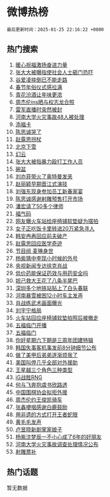 # 微博热榜

`最后更新时间：2025-01-25 22:16:22 +0800`

## 热门搜索

1. [暖心祝福激扬奋进力量](https://m.weibo.cn/search?containerid=100103type%3D1%26t%3D10%26q%3D%23%E6%9A%96%E5%BF%83%E7%A5%9D%E7%A6%8F%E6%BF%80%E6%89%AC%E5%A5%8B%E8%BF%9B%E5%8A%9B%E9%87%8F%23&stream_entry_id=51&isnewpage=1&extparam=seat%3D1%26pos%3D0%26q%3D%2523%25E6%259A%2596%25E5%25BF%2583%25E7%25A5%259D%25E7%25A6%258F%25E6%25BF%2580%25E6%2589%25AC%25E5%25A5%258B%25E8%25BF%259B%25E5%258A%259B%25E9%2587%258F%2523%26stream_entry_id%3D51%26c_type%3D51%26dgr%3D0%26filter_type%3Drealtimehot%26cate%3D10103%26display_time%3D1737814581%26pre_seqid%3D17378145817250114958835)
1. [张大大被曝指使社会人士砸门恐吓](https://m.weibo.cn/search?containerid=100103type%3D1%26t%3D10%26q%3D%23%E5%BC%A0%E5%A4%A7%E5%A4%A7%E8%A2%AB%E6%9B%9D%E6%8C%87%E4%BD%BF%E7%A4%BE%E4%BC%9A%E4%BA%BA%E5%A3%AB%E7%A0%B8%E9%97%A8%E6%81%90%E5%90%93%23&stream_entry_id=31&isnewpage=1&extparam=seat%3D1%26flag%3D4%26c_type%3D31%26realpos%3D1%26lcate%3D5001%26band_rank%3D1%26cate%3D5001%26stream_entry_id%3D31%26pos%3D0%26dgr%3D0%26q%3D%2523%25E5%25BC%25A0%25E5%25A4%25A7%25E5%25A4%25A7%25E8%25A2%25AB%25E6%259B%259D%25E6%258C%2587%25E4%25BD%25BF%25E7%25A4%25BE%25E4%25BC%259A%25E4%25BA%25BA%25E5%25A3%25AB%25E7%25A0%25B8%25E9%2597%25A8%25E6%2581%2590%25E5%2590%2593%2523%26filter_type%3Drealtimehot%26display_time%3D1737814581%26pre_seqid%3D17378145817250114958835)
1. [谷爱凌摔倒已不能走路](https://m.weibo.cn/search?containerid=100103type%3D1%26t%3D10%26q%3D%23%E8%B0%B7%E7%88%B1%E5%87%8C%E6%91%94%E5%80%92%E5%B7%B2%E4%B8%8D%E8%83%BD%E8%B5%B0%E8%B7%AF%23&stream_entry_id=31&isnewpage=1&extparam=seat%3D1%26flag%3D2%26c_type%3D31%26realpos%3D2%26lcate%3D5001%26band_rank%3D2%26cate%3D5001%26stream_entry_id%3D31%26pos%3D1%26dgr%3D0%26q%3D%2523%25E8%25B0%25B7%25E7%2588%25B1%25E5%2587%258C%25E6%2591%2594%25E5%2580%2592%25E5%25B7%25B2%25E4%25B8%258D%25E8%2583%25BD%25E8%25B5%25B0%25E8%25B7%25AF%2523%26filter_type%3Drealtimehot%26display_time%3D1737814581%26pre_seqid%3D17378145817250114958835)
1. [春节年俗仪式感拉满](https://m.weibo.cn/search?containerid=100103type%3D1%26t%3D10%26q%3D%23%E6%98%A5%E8%8A%82%E5%B9%B4%E4%BF%97%E4%BB%AA%E5%BC%8F%E6%84%9F%E6%8B%89%E6%BB%A1%23&stream_entry_id=31&isnewpage=1&extparam=seat%3D1%26flag%3D0%26c_type%3D31%26realpos%3D3%26lcate%3D5001%26band_rank%3D3%26cate%3D5001%26stream_entry_id%3D31%26pos%3D2%26dgr%3D0%26q%3D%2523%25E6%2598%25A5%25E8%258A%2582%25E5%25B9%25B4%25E4%25BF%2597%25E4%25BB%25AA%25E5%25BC%258F%25E6%2584%259F%25E6%258B%2589%25E6%25BB%25A1%2523%26filter_type%3Drealtimehot%26display_time%3D1737814581%26pre_seqid%3D17378145817250114958835)
1. [青花汾酒让年味更浓](https://m.weibo.cn/search?containerid=100103type%3D1%26t%3D10%26q%3D%23%E9%9D%92%E8%8A%B1%E6%B1%BE%E9%85%92%E8%AE%A9%E5%B9%B4%E5%91%B3%E6%9B%B4%E6%B5%93%23&stream_entry_id=31&isnewpage=1&extparam=seat%3D1%26c_type%3D31%26cate%3D5001%26filter_type%3Drealtimehot%26lcate%3D5001%26topic_ad%3D1%26band_rank%3D4%26is_ad_pos%3D1%26stream_entry_id%3D31%26pos%3D3%26dgr%3D0%26adid%3D274425%26q%3D%2523%25E9%259D%2592%25E8%258A%25B1%25E6%25B1%25BE%25E9%2585%2592%25E8%25AE%25A9%25E5%25B9%25B4%25E5%2591%25B3%25E6%259B%25B4%25E6%25B5%2593%2523%26display_time%3D1737814581%26pre_seqid%3D17378145817250114958835)
1. [周杰伦ins晒与权志龙合照](https://m.weibo.cn/search?containerid=100103type%3D1%26t%3D10%26q%3D%23%E5%91%A8%E6%9D%B0%E4%BC%A6ins%E6%99%92%E4%B8%8E%E6%9D%83%E5%BF%97%E9%BE%99%E5%90%88%E7%85%A7%23&stream_entry_id=31&isnewpage=1&extparam=seat%3D1%26flag%3D1%26c_type%3D31%26realpos%3D4%26lcate%3D5001%26band_rank%3D4%26cate%3D5001%26stream_entry_id%3D31%26pos%3D4%26dgr%3D0%26q%3D%2523%25E5%2591%25A8%25E6%259D%25B0%25E4%25BC%25A6ins%25E6%2599%2592%25E4%25B8%258E%25E6%259D%2583%25E5%25BF%2597%25E9%25BE%2599%25E5%2590%2588%25E7%2585%25A7%2523%26filter_type%3Drealtimehot%26display_time%3D1737814581%26pre_seqid%3D17378145817250114958835)
1. [雷军直播时突然被封](https://m.weibo.cn/search?containerid=100103type%3D1%26t%3D10%26q%3D%23%E9%9B%B7%E5%86%9B%E7%9B%B4%E6%92%AD%E6%97%B6%E7%AA%81%E7%84%B6%E8%A2%AB%E5%B0%81%23&stream_entry_id=31&isnewpage=1&extparam=seat%3D1%26flag%3D1%26c_type%3D31%26realpos%3D5%26lcate%3D5001%26band_rank%3D5%26cate%3D5001%26stream_entry_id%3D31%26pos%3D5%26dgr%3D0%26q%3D%2523%25E9%259B%25B7%25E5%2586%259B%25E7%259B%25B4%25E6%2592%25AD%25E6%2597%25B6%25E7%25AA%2581%25E7%2584%25B6%25E8%25A2%25AB%25E5%25B0%2581%2523%26filter_type%3Drealtimehot%26display_time%3D1737814581%26pre_seqid%3D17378145817250114958835)
1. [河南大学火灾事故48人被处理](https://m.weibo.cn/search?containerid=100103type%3D1%26t%3D10%26q%3D%23%E6%B2%B3%E5%8D%97%E5%A4%A7%E5%AD%A6%E7%81%AB%E7%81%BE%E4%BA%8B%E6%95%8548%E4%BA%BA%E8%A2%AB%E5%A4%84%E7%90%86%23&stream_entry_id=31&isnewpage=1&extparam=seat%3D1%26flag%3D0%26c_type%3D31%26realpos%3D6%26lcate%3D5001%26band_rank%3D6%26cate%3D5001%26stream_entry_id%3D31%26pos%3D6%26dgr%3D0%26q%3D%2523%25E6%25B2%25B3%25E5%258D%2597%25E5%25A4%25A7%25E5%25AD%25A6%25E7%2581%25AB%25E7%2581%25BE%25E4%25BA%258B%25E6%2595%258548%25E4%25BA%25BA%25E8%25A2%25AB%25E5%25A4%2584%25E7%2590%2586%2523%26filter_type%3Drealtimehot%26display_time%3D1737814581%26pre_seqid%3D17378145817250114958835)
1. [添福卡](https://m.weibo.cn/search?containerid=100103type%3D1%26t%3D10%26q%3D%23%E6%B7%BB%E7%A6%8F%E5%8D%A1%23&stream_entry_id=31&isnewpage=1&extparam=seat%3D1%26c_type%3D31%26filter_type%3Drealtimehot%26lcate%3D5001%26cate%3D5001%26band_rank%3D7%26is_ad_pos%3D1%26stream_entry_id%3D31%26pos%3D7%26dgr%3D0%26adid%3D274624%26q%3D%2523%25E6%25B7%25BB%25E7%25A6%258F%25E5%258D%25A1%2523%26display_time%3D1737814581%26pre_seqid%3D17378145817250114958835)
1. [陈思诚哭了](https://m.weibo.cn/search?containerid=100103type%3D1%26t%3D10%26q%3D%23%E9%99%88%E6%80%9D%E8%AF%9A%E5%93%AD%E4%BA%86%23&stream_entry_id=31&isnewpage=1&extparam=seat%3D1%26flag%3D1%26c_type%3D31%26realpos%3D7%26lcate%3D5001%26band_rank%3D7%26cate%3D5001%26stream_entry_id%3D31%26pos%3D8%26dgr%3D0%26q%3D%2523%25E9%2599%2588%25E6%2580%259D%25E8%25AF%259A%25E5%2593%25AD%25E4%25BA%2586%2523%26filter_type%3Drealtimehot%26display_time%3D1737814581%26pre_seqid%3D17378145817250114958835)
1. [赵露思拐杖](https://m.weibo.cn/search?containerid=100103type%3D1%26t%3D10%26q%3D%E8%B5%B5%E9%9C%B2%E6%80%9D%E6%8B%90%E6%9D%96&stream_entry_id=31&isnewpage=1&extparam=seat%3D1%26flag%3D0%26c_type%3D31%26realpos%3D8%26lcate%3D5001%26band_rank%3D8%26cate%3D5001%26stream_entry_id%3D31%26pos%3D9%26dgr%3D0%26q%3D%25E8%25B5%25B5%25E9%259C%25B2%25E6%2580%259D%25E6%258B%2590%25E6%259D%2596%26filter_type%3Drealtimehot%26display_time%3D1737814581%26pre_seqid%3D17378145817250114958835)
1. [北京下雪](https://m.weibo.cn/search?containerid=100103type%3D1%26t%3D10%26q%3D%E5%8C%97%E4%BA%AC%E4%B8%8B%E9%9B%AA&stream_entry_id=31&isnewpage=1&extparam=seat%3D1%26flag%3D1%26c_type%3D31%26realpos%3D9%26lcate%3D5001%26band_rank%3D9%26cate%3D5001%26stream_entry_id%3D31%26pos%3D10%26dgr%3D0%26q%3D%25E5%258C%2597%25E4%25BA%25AC%25E4%25B8%258B%25E9%259B%25AA%26filter_type%3Drealtimehot%26display_time%3D1737814581%26pre_seqid%3D17378145817250114958835)
1. [幻云](https://m.weibo.cn/search?containerid=100103type%3D1%26t%3D10%26q%3D%E5%B9%BB%E4%BA%91&stream_entry_id=31&isnewpage=1&extparam=seat%3D1%26flag%3D0%26c_type%3D31%26realpos%3D10%26lcate%3D5001%26band_rank%3D10%26cate%3D5001%26stream_entry_id%3D31%26pos%3D11%26dgr%3D0%26q%3D%25E5%25B9%25BB%25E4%25BA%2591%26filter_type%3Drealtimehot%26display_time%3D1737814581%26pre_seqid%3D17378145817250114958835)
1. [张大大被指暴力殴打工作人员](https://m.weibo.cn/search?containerid=100103type%3D1%26t%3D10%26q%3D%23%E5%BC%A0%E5%A4%A7%E5%A4%A7%E8%A2%AB%E6%8C%87%E6%9A%B4%E5%8A%9B%E6%AE%B4%E6%89%93%E5%B7%A5%E4%BD%9C%E4%BA%BA%E5%91%98%23&stream_entry_id=31&isnewpage=1&extparam=seat%3D1%26flag%3D2%26c_type%3D31%26realpos%3D11%26lcate%3D5001%26band_rank%3D11%26cate%3D5001%26stream_entry_id%3D31%26pos%3D12%26dgr%3D0%26q%3D%2523%25E5%25BC%25A0%25E5%25A4%25A7%25E5%25A4%25A7%25E8%25A2%25AB%25E6%258C%2587%25E6%259A%25B4%25E5%258A%259B%25E6%25AE%25B4%25E6%2589%2593%25E5%25B7%25A5%25E4%25BD%259C%25E4%25BA%25BA%25E5%2591%2598%2523%26filter_type%3Drealtimehot%26display_time%3D1737814581%26pre_seqid%3D17378145817250114958835)
1. [碗盆](https://m.weibo.cn/search?containerid=100103type%3D1%26t%3D10%26q%3D%E7%A2%97%E7%9B%86&stream_entry_id=31&isnewpage=1&extparam=seat%3D1%26flag%3D2%26c_type%3D31%26realpos%3D12%26lcate%3D5001%26band_rank%3D12%26cate%3D5001%26stream_entry_id%3D31%26pos%3D13%26dgr%3D0%26q%3D%25E7%25A2%2597%25E7%259B%2586%26filter_type%3Drealtimehot%26display_time%3D1737814581%26pre_seqid%3D17378145817250114958835)
1. [刘亦菲带火了奥特曼发夹](https://m.weibo.cn/search?containerid=100103type%3D1%26t%3D10%26q%3D%23%E5%88%98%E4%BA%A6%E8%8F%B2%E5%B8%A6%E7%81%AB%E4%BA%86%E5%A5%A5%E7%89%B9%E6%9B%BC%E5%8F%91%E5%A4%B9%23&stream_entry_id=31&isnewpage=1&extparam=seat%3D1%26flag%3D2%26c_type%3D31%26realpos%3D13%26lcate%3D5001%26band_rank%3D13%26cate%3D5001%26stream_entry_id%3D31%26pos%3D14%26dgr%3D0%26q%3D%2523%25E5%2588%2598%25E4%25BA%25A6%25E8%258F%25B2%25E5%25B8%25A6%25E7%2581%25AB%25E4%25BA%2586%25E5%25A5%25A5%25E7%2589%25B9%25E6%259B%25BC%25E5%258F%2591%25E5%25A4%25B9%2523%26filter_type%3Drealtimehot%26display_time%3D1737814581%26pre_seqid%3D17378145817250114958835)
1. [赵丽颖早期晋江式演技](https://m.weibo.cn/search?containerid=100103type%3D1%26t%3D10%26q%3D%23%E8%B5%B5%E4%B8%BD%E9%A2%96%E6%97%A9%E6%9C%9F%E6%99%8B%E6%B1%9F%E5%BC%8F%E6%BC%94%E6%8A%80%23&stream_entry_id=31&isnewpage=1&extparam=seat%3D1%26flag%3D1%26c_type%3D31%26realpos%3D14%26lcate%3D5001%26band_rank%3D14%26cate%3D5001%26stream_entry_id%3D31%26pos%3D15%26dgr%3D0%26q%3D%2523%25E8%25B5%25B5%25E4%25B8%25BD%25E9%25A2%2596%25E6%2597%25A9%25E6%259C%259F%25E6%2599%258B%25E6%25B1%259F%25E5%25BC%258F%25E6%25BC%2594%25E6%258A%2580%2523%26filter_type%3Drealtimehot%26display_time%3D1737814581%26pre_seqid%3D17378145817250114958835)
1. [刘强东现身参加员工新春家宴](https://m.weibo.cn/search?containerid=100103type%3D1%26t%3D10%26q%3D%23%E5%88%98%E5%BC%BA%E4%B8%9C%E7%8E%B0%E8%BA%AB%E5%8F%82%E5%8A%A0%E5%91%98%E5%B7%A5%E6%96%B0%E6%98%A5%E5%AE%B6%E5%AE%B4%23&stream_entry_id=31&isnewpage=1&extparam=seat%3D1%26flag%3D1%26c_type%3D31%26realpos%3D15%26lcate%3D5001%26band_rank%3D15%26cate%3D5001%26stream_entry_id%3D31%26pos%3D16%26dgr%3D0%26q%3D%2523%25E5%2588%2598%25E5%25BC%25BA%25E4%25B8%259C%25E7%258E%25B0%25E8%25BA%25AB%25E5%258F%2582%25E5%258A%25A0%25E5%2591%2598%25E5%25B7%25A5%25E6%2596%25B0%25E6%2598%25A5%25E5%25AE%25B6%25E5%25AE%25B4%2523%26filter_type%3Drealtimehot%26display_time%3D1737814581%26pre_seqid%3D17378145817250114958835)
1. [陈思诚感谢射雕预售打开市场](https://m.weibo.cn/search?containerid=100103type%3D1%26t%3D10%26q%3D%23%E9%99%88%E6%80%9D%E8%AF%9A%E6%84%9F%E8%B0%A2%E5%B0%84%E9%9B%95%E9%A2%84%E5%94%AE%E6%89%93%E5%BC%80%E5%B8%82%E5%9C%BA%23&stream_entry_id=31&isnewpage=1&extparam=seat%3D1%26flag%3D1%26c_type%3D31%26realpos%3D16%26lcate%3D5001%26band_rank%3D16%26cate%3D5001%26stream_entry_id%3D31%26pos%3D17%26dgr%3D0%26q%3D%2523%25E9%2599%2588%25E6%2580%259D%25E8%25AF%259A%25E6%2584%259F%25E8%25B0%25A2%25E5%25B0%2584%25E9%259B%2595%25E9%25A2%2584%25E5%2594%25AE%25E6%2589%2593%25E5%25BC%2580%25E5%25B8%2582%25E5%259C%25BA%2523%26filter_type%3Drealtimehot%26display_time%3D1737814581%26pre_seqid%3D17378145817250114958835)
1. [潘宏请了50多个律师](https://m.weibo.cn/search?containerid=100103type%3D1%26t%3D10%26q%3D%23%E6%BD%98%E5%AE%8F%E8%AF%B7%E4%BA%8650%E5%A4%9A%E4%B8%AA%E5%BE%8B%E5%B8%88%23&stream_entry_id=31&isnewpage=1&extparam=seat%3D1%26flag%3D0%26c_type%3D31%26realpos%3D17%26lcate%3D5001%26band_rank%3D17%26cate%3D5001%26stream_entry_id%3D31%26pos%3D18%26dgr%3D0%26q%3D%2523%25E6%25BD%2598%25E5%25AE%258F%25E8%25AF%25B7%25E4%25BA%258650%25E5%25A4%259A%25E4%25B8%25AA%25E5%25BE%258B%25E5%25B8%2588%2523%26filter_type%3Drealtimehot%26display_time%3D1737814581%26pre_seqid%3D17378145817250114958835)
1. [福气码](https://m.weibo.cn/search?containerid=100103type%3D1%26t%3D10%26q%3D%E7%A6%8F%E6%B0%94%E7%A0%81&stream_entry_id=31&isnewpage=1&extparam=seat%3D1%26flag%3D1%26c_type%3D31%26realpos%3D18%26lcate%3D5001%26band_rank%3D18%26cate%3D5001%26stream_entry_id%3D31%26pos%3D19%26dgr%3D0%26q%3D%25E7%25A6%258F%25E6%25B0%2594%25E7%25A0%2581%26filter_type%3Drealtimehot%26display_time%3D1737814581%26pre_seqid%3D17378145817250114958835)
1. [网友曝火车站给座椅铺软垫疑为摆拍](https://m.weibo.cn/search?containerid=100103type%3D1%26t%3D10%26q%3D%23%E7%BD%91%E5%8F%8B%E6%9B%9D%E7%81%AB%E8%BD%A6%E7%AB%99%E7%BB%99%E5%BA%A7%E6%A4%85%E9%93%BA%E8%BD%AF%E5%9E%AB%E7%96%91%E4%B8%BA%E6%91%86%E6%8B%8D%23&stream_entry_id=31&isnewpage=1&extparam=seat%3D1%26flag%3D1%26c_type%3D31%26realpos%3D19%26lcate%3D5001%26band_rank%3D19%26cate%3D5001%26stream_entry_id%3D31%26pos%3D20%26dgr%3D0%26q%3D%2523%25E7%25BD%2591%25E5%258F%258B%25E6%259B%259D%25E7%2581%25AB%25E8%25BD%25A6%25E7%25AB%2599%25E7%25BB%2599%25E5%25BA%25A7%25E6%25A4%2585%25E9%2593%25BA%25E8%25BD%25AF%25E5%259E%25AB%25E7%2596%2591%25E4%25B8%25BA%25E6%2591%2586%25E6%258B%258D%2523%26filter_type%3Drealtimehot%26display_time%3D1737814581%26pre_seqid%3D17378145817250114958835)
1. [女子正吃饭卡里转进20万紧急寻人](https://m.weibo.cn/search?containerid=100103type%3D1%26t%3D10%26q%3D%23%E5%A5%B3%E5%AD%90%E6%AD%A3%E5%90%83%E9%A5%AD%E5%8D%A1%E9%87%8C%E8%BD%AC%E8%BF%9B20%E4%B8%87%E7%B4%A7%E6%80%A5%E5%AF%BB%E4%BA%BA%23&stream_entry_id=31&isnewpage=1&extparam=seat%3D1%26flag%3D1%26c_type%3D31%26realpos%3D20%26lcate%3D5001%26band_rank%3D20%26cate%3D5001%26stream_entry_id%3D31%26pos%3D21%26dgr%3D0%26q%3D%2523%25E5%25A5%25B3%25E5%25AD%2590%25E6%25AD%25A3%25E5%2590%2583%25E9%25A5%25AD%25E5%258D%25A1%25E9%2587%258C%25E8%25BD%25AC%25E8%25BF%259B20%25E4%25B8%2587%25E7%25B4%25A7%25E6%2580%25A5%25E5%25AF%25BB%25E4%25BA%25BA%2523%26filter_type%3Drealtimehot%26display_time%3D1737814581%26pre_seqid%3D17378145817250114958835)
1. [韩安冉再回应前夫破产](https://m.weibo.cn/search?containerid=100103type%3D1%26t%3D10%26q%3D%23%E9%9F%A9%E5%AE%89%E5%86%89%E5%86%8D%E5%9B%9E%E5%BA%94%E5%89%8D%E5%A4%AB%E7%A0%B4%E4%BA%A7%23&stream_entry_id=31&isnewpage=1&extparam=seat%3D1%26flag%3D1%26c_type%3D31%26realpos%3D21%26lcate%3D5001%26band_rank%3D21%26cate%3D5001%26stream_entry_id%3D31%26pos%3D22%26dgr%3D0%26q%3D%2523%25E9%259F%25A9%25E5%25AE%2589%25E5%2586%2589%25E5%2586%258D%25E5%259B%259E%25E5%25BA%2594%25E5%2589%258D%25E5%25A4%25AB%25E7%25A0%25B4%25E4%25BA%25A7%2523%26filter_type%3Drealtimehot%26display_time%3D1737814581%26pre_seqid%3D17378145817250114958835)
1. [赵露思回应医学奇迹](https://m.weibo.cn/search?containerid=100103type%3D1%26t%3D10%26q%3D%23%E8%B5%B5%E9%9C%B2%E6%80%9D%E5%9B%9E%E5%BA%94%E5%8C%BB%E5%AD%A6%E5%A5%87%E8%BF%B9%23&stream_entry_id=31&isnewpage=1&extparam=seat%3D1%26flag%3D2%26c_type%3D31%26realpos%3D22%26lcate%3D5001%26band_rank%3D22%26cate%3D5001%26stream_entry_id%3D31%26pos%3D23%26dgr%3D0%26q%3D%2523%25E8%25B5%25B5%25E9%259C%25B2%25E6%2580%259D%25E5%259B%259E%25E5%25BA%2594%25E5%258C%25BB%25E5%25AD%25A6%25E5%25A5%2587%25E8%25BF%25B9%2523%26filter_type%3Drealtimehot%26display_time%3D1737814581%26pre_seqid%3D17378145817250114958835)
1. [节目组 麦琳身世](https://m.weibo.cn/search?containerid=100103type%3D1%26t%3D10%26q%3D%E8%8A%82%E7%9B%AE%E7%BB%84+%E9%BA%A6%E7%90%B3%E8%BA%AB%E4%B8%96&stream_entry_id=31&isnewpage=1&extparam=seat%3D1%26flag%3D2%26c_type%3D31%26realpos%3D23%26lcate%3D5001%26band_rank%3D23%26cate%3D5001%26stream_entry_id%3D31%26pos%3D24%26dgr%3D0%26q%3D%25E8%258A%2582%25E7%259B%25AE%25E7%25BB%2584%2520%25E9%25BA%25A6%25E7%2590%25B3%25E8%25BA%25AB%25E4%25B8%2596%26filter_type%3Drealtimehot%26display_time%3D1737814581%26pre_seqid%3D17378145817250114958835)
1. [杨紫猜中李现小时候的外号](https://m.weibo.cn/search?containerid=100103type%3D1%26t%3D10%26q%3D%23%E6%9D%A8%E7%B4%AB%E7%8C%9C%E4%B8%AD%E6%9D%8E%E7%8E%B0%E5%B0%8F%E6%97%B6%E5%80%99%E7%9A%84%E5%A4%96%E5%8F%B7%23&stream_entry_id=31&isnewpage=1&extparam=seat%3D1%26flag%3D1%26c_type%3D31%26realpos%3D24%26lcate%3D5001%26band_rank%3D24%26cate%3D5001%26stream_entry_id%3D31%26pos%3D25%26dgr%3D0%26q%3D%2523%25E6%259D%25A8%25E7%25B4%25AB%25E7%258C%259C%25E4%25B8%25AD%25E6%259D%258E%25E7%258E%25B0%25E5%25B0%258F%25E6%2597%25B6%25E5%2580%2599%25E7%259A%2584%25E5%25A4%2596%25E5%258F%25B7%2523%26filter_type%3Drealtimehot%26display_time%3D1737814581%26pre_seqid%3D17378145817250114958835)
1. [央视新闻专访徐克肖战](https://m.weibo.cn/search?containerid=100103type%3D1%26t%3D10%26q%3D%23%E5%A4%AE%E8%A7%86%E6%96%B0%E9%97%BB%E4%B8%93%E8%AE%BF%E5%BE%90%E5%85%8B%E8%82%96%E6%88%98%23&stream_entry_id=31&isnewpage=1&extparam=seat%3D1%26flag%3D0%26c_type%3D31%26realpos%3D25%26lcate%3D5001%26band_rank%3D25%26cate%3D5001%26stream_entry_id%3D31%26pos%3D26%26dgr%3D0%26q%3D%2523%25E5%25A4%25AE%25E8%25A7%2586%25E6%2596%25B0%25E9%2597%25BB%25E4%25B8%2593%25E8%25AE%25BF%25E5%25BE%2590%25E5%2585%258B%25E8%2582%2596%25E6%2588%2598%2523%26filter_type%3Drealtimehot%26display_time%3D1737814581%26pre_seqid%3D17378145817250114958835)
1. [低价药能保证药效与用药安全吗](https://m.weibo.cn/search?containerid=100103type%3D1%26t%3D10%26q%3D%23%E4%BD%8E%E4%BB%B7%E8%8D%AF%E8%83%BD%E4%BF%9D%E8%AF%81%E8%8D%AF%E6%95%88%E4%B8%8E%E7%94%A8%E8%8D%AF%E5%AE%89%E5%85%A8%E5%90%97%23&stream_entry_id=31&isnewpage=1&extparam=seat%3D1%26flag%3D1%26c_type%3D31%26realpos%3D26%26lcate%3D5001%26band_rank%3D26%26cate%3D5001%26stream_entry_id%3D31%26pos%3D27%26dgr%3D0%26q%3D%2523%25E4%25BD%258E%25E4%25BB%25B7%25E8%258D%25AF%25E8%2583%25BD%25E4%25BF%259D%25E8%25AF%2581%25E8%258D%25AF%25E6%2595%2588%25E4%25B8%258E%25E7%2594%25A8%25E8%258D%25AF%25E5%25AE%2589%25E5%2585%25A8%25E5%2590%2597%2523%26filter_type%3Drealtimehot%26display_time%3D1737814581%26pre_seqid%3D17378145817250114958835)
1. [妲己救大王花了八条半尾巴](https://m.weibo.cn/search?containerid=100103type%3D1%26t%3D10%26q%3D%E5%A6%B2%E5%B7%B1%E6%95%91%E5%A4%A7%E7%8E%8B%E8%8A%B1%E4%BA%86%E5%85%AB%E6%9D%A1%E5%8D%8A%E5%B0%BE%E5%B7%B4&stream_entry_id=31&isnewpage=1&extparam=seat%3D1%26flag%3D1%26c_type%3D31%26realpos%3D27%26lcate%3D5001%26band_rank%3D27%26cate%3D5001%26stream_entry_id%3D31%26pos%3D28%26dgr%3D0%26q%3D%25E5%25A6%25B2%25E5%25B7%25B1%25E6%2595%2591%25E5%25A4%25A7%25E7%258E%258B%25E8%258A%25B1%25E4%25BA%2586%25E5%2585%25AB%25E6%259D%25A1%25E5%258D%258A%25E5%25B0%25BE%25E5%25B7%25B4%26filter_type%3Drealtimehot%26display_time%3D1737814581%26pre_seqid%3D17378145817250114958835)
1. [深圳多个地铁站贴上了白头春联](https://m.weibo.cn/search?containerid=100103type%3D1%26t%3D10%26q%3D%23%E6%B7%B1%E5%9C%B3%E5%A4%9A%E4%B8%AA%E5%9C%B0%E9%93%81%E7%AB%99%E8%B4%B4%E4%B8%8A%E4%BA%86%E7%99%BD%E5%A4%B4%E6%98%A5%E8%81%94%23&stream_entry_id=31&isnewpage=1&extparam=seat%3D1%26flag%3D1%26c_type%3D31%26realpos%3D28%26lcate%3D5001%26band_rank%3D28%26cate%3D5001%26stream_entry_id%3D31%26pos%3D29%26dgr%3D0%26q%3D%2523%25E6%25B7%25B1%25E5%259C%25B3%25E5%25A4%259A%25E4%25B8%25AA%25E5%259C%25B0%25E9%2593%2581%25E7%25AB%2599%25E8%25B4%25B4%25E4%25B8%258A%25E4%25BA%2586%25E7%2599%25BD%25E5%25A4%25B4%25E6%2598%25A5%25E8%2581%2594%2523%26filter_type%3Drealtimehot%26display_time%3D1737814581%26pre_seqid%3D17378145817250114958835)
1. [河南暴雪被困12小时车主发声](https://m.weibo.cn/search?containerid=100103type%3D1%26t%3D10%26q%3D%23%E6%B2%B3%E5%8D%97%E6%9A%B4%E9%9B%AA%E8%A2%AB%E5%9B%B012%E5%B0%8F%E6%97%B6%E8%BD%A6%E4%B8%BB%E5%8F%91%E5%A3%B0%23&stream_entry_id=31&isnewpage=1&extparam=seat%3D1%26flag%3D0%26c_type%3D31%26realpos%3D29%26lcate%3D5001%26band_rank%3D29%26cate%3D5001%26stream_entry_id%3D31%26pos%3D30%26dgr%3D0%26q%3D%2523%25E6%25B2%25B3%25E5%258D%2597%25E6%259A%25B4%25E9%259B%25AA%25E8%25A2%25AB%25E5%259B%25B012%25E5%25B0%258F%25E6%2597%25B6%25E8%25BD%25A6%25E4%25B8%25BB%25E5%258F%2591%25E5%25A3%25B0%2523%26filter_type%3Drealtimehot%26display_time%3D1737814581%26pre_seqid%3D17378145817250114958835)
1. [肖战练武术画面曝光](https://m.weibo.cn/search?containerid=100103type%3D1%26t%3D10%26q%3D%23%E8%82%96%E6%88%98%E7%BB%83%E6%AD%A6%E6%9C%AF%E7%94%BB%E9%9D%A2%E6%9B%9D%E5%85%89%23&stream_entry_id=31&isnewpage=1&extparam=seat%3D1%26flag%3D0%26c_type%3D31%26realpos%3D30%26lcate%3D5001%26band_rank%3D30%26cate%3D5001%26stream_entry_id%3D31%26pos%3D31%26dgr%3D0%26q%3D%2523%25E8%2582%2596%25E6%2588%2598%25E7%25BB%2583%25E6%25AD%25A6%25E6%259C%25AF%25E7%2594%25BB%25E9%259D%25A2%25E6%259B%259D%25E5%2585%2589%2523%26filter_type%3Drealtimehot%26display_time%3D1737814581%26pre_seqid%3D17378145817250114958835)
1. [刘宇宁格局](https://m.weibo.cn/search?containerid=100103type%3D1%26t%3D10%26q%3D%E5%88%98%E5%AE%87%E5%AE%81%E6%A0%BC%E5%B1%80&stream_entry_id=31&isnewpage=1&extparam=seat%3D1%26flag%3D1%26c_type%3D31%26realpos%3D31%26lcate%3D5001%26band_rank%3D31%26cate%3D5001%26stream_entry_id%3D31%26pos%3D32%26dgr%3D0%26q%3D%25E5%2588%2598%25E5%25AE%2587%25E5%25AE%2581%25E6%25A0%25BC%25E5%25B1%2580%26filter_type%3Drealtimehot%26display_time%3D1737814581%26pre_seqid%3D17378145817250114958835)
1. [火车站回应座椅铺软垫拍照后被撤走](https://m.weibo.cn/search?containerid=100103type%3D1%26t%3D10%26q%3D%23%E7%81%AB%E8%BD%A6%E7%AB%99%E5%9B%9E%E5%BA%94%E5%BA%A7%E6%A4%85%E9%93%BA%E8%BD%AF%E5%9E%AB%E6%8B%8D%E7%85%A7%E5%90%8E%E8%A2%AB%E6%92%A4%E8%B5%B0%23&stream_entry_id=31&isnewpage=1&extparam=seat%3D1%26flag%3D1%26c_type%3D31%26realpos%3D32%26lcate%3D5001%26band_rank%3D32%26cate%3D5001%26stream_entry_id%3D31%26pos%3D33%26dgr%3D0%26q%3D%2523%25E7%2581%25AB%25E8%25BD%25A6%25E7%25AB%2599%25E5%259B%259E%25E5%25BA%2594%25E5%25BA%25A7%25E6%25A4%2585%25E9%2593%25BA%25E8%25BD%25AF%25E5%259E%25AB%25E6%258B%258D%25E7%2585%25A7%25E5%2590%258E%25E8%25A2%25AB%25E6%2592%25A4%25E8%25B5%25B0%2523%26filter_type%3Drealtimehot%26display_time%3D1737814581%26pre_seqid%3D17378145817250114958835)
1. [五福临门开播](https://m.weibo.cn/search?containerid=100103type%3D1%26t%3D10%26q%3D%23%E4%BA%94%E7%A6%8F%E4%B8%B4%E9%97%A8%E5%BC%80%E6%92%AD%23&stream_entry_id=31&isnewpage=1&extparam=seat%3D1%26flag%3D0%26c_type%3D31%26realpos%3D33%26lcate%3D5001%26band_rank%3D33%26cate%3D5001%26stream_entry_id%3D31%26pos%3D34%26dgr%3D0%26q%3D%2523%25E4%25BA%2594%25E7%25A6%258F%25E4%25B8%25B4%25E9%2597%25A8%25E5%25BC%2580%25E6%2592%25AD%2523%26filter_type%3Drealtimehot%26display_time%3D1737814581%26pre_seqid%3D17378145817250114958835)
1. [五福临门](https://m.weibo.cn/search?containerid=100103type%3D1%26t%3D10%26q%3D%E4%BA%94%E7%A6%8F%E4%B8%B4%E9%97%A8&stream_entry_id=31&isnewpage=1&extparam=seat%3D1%26flag%3D0%26c_type%3D31%26realpos%3D34%26lcate%3D5001%26band_rank%3D34%26cate%3D5001%26stream_entry_id%3D31%26pos%3D35%26dgr%3D0%26q%3D%25E4%25BA%2594%25E7%25A6%258F%25E4%25B8%25B4%25E9%2597%25A8%26filter_type%3Drealtimehot%26display_time%3D1737814581%26pre_seqid%3D17378145817250114958835)
1. [你好星期六下期是三周年团建特辑](https://m.weibo.cn/search?containerid=100103type%3D1%26t%3D10%26q%3D%E4%BD%A0%E5%A5%BD%E6%98%9F%E6%9C%9F%E5%85%AD%E4%B8%8B%E6%9C%9F%E6%98%AF%E4%B8%89%E5%91%A8%E5%B9%B4%E5%9B%A2%E5%BB%BA%E7%89%B9%E8%BE%91&stream_entry_id=31&isnewpage=1&extparam=seat%3D1%26flag%3D1%26c_type%3D31%26realpos%3D35%26lcate%3D5001%26band_rank%3D35%26cate%3D5001%26stream_entry_id%3D31%26pos%3D36%26dgr%3D0%26q%3D%25E4%25BD%25A0%25E5%25A5%25BD%25E6%2598%259F%25E6%259C%259F%25E5%2585%25AD%25E4%25B8%258B%25E6%259C%259F%25E6%2598%25AF%25E4%25B8%2589%25E5%2591%25A8%25E5%25B9%25B4%25E5%259B%25A2%25E5%25BB%25BA%25E7%2589%25B9%25E8%25BE%2591%26filter_type%3Drealtimehot%26display_time%3D1737814581%26pre_seqid%3D17378145817250114958835)
1. [韩国失事客机事发前8分钟细节公布](https://m.weibo.cn/search?containerid=100103type%3D1%26t%3D10%26q%3D%23%E9%9F%A9%E5%9B%BD%E5%A4%B1%E4%BA%8B%E5%AE%A2%E6%9C%BA%E4%BA%8B%E5%8F%91%E5%89%8D8%E5%88%86%E9%92%9F%E7%BB%86%E8%8A%82%E5%85%AC%E5%B8%83%23&stream_entry_id=31&isnewpage=1&extparam=seat%3D1%26flag%3D1%26c_type%3D31%26realpos%3D36%26lcate%3D5001%26band_rank%3D36%26cate%3D5001%26stream_entry_id%3D31%26pos%3D37%26dgr%3D0%26q%3D%2523%25E9%259F%25A9%25E5%259B%25BD%25E5%25A4%25B1%25E4%25BA%258B%25E5%25AE%25A2%25E6%259C%25BA%25E4%25BA%258B%25E5%258F%2591%25E5%2589%258D8%25E5%2588%2586%25E9%2592%259F%25E7%25BB%2586%25E8%258A%2582%25E5%2585%25AC%25E5%25B8%2583%2523%26filter_type%3Drealtimehot%26display_time%3D1737814581%26pre_seqid%3D17378145817250114958835)
1. [做了美甲后弟弟逐渐烦我了](https://m.weibo.cn/search?containerid=100103type%3D1%26t%3D10%26q%3D%E5%81%9A%E4%BA%86%E7%BE%8E%E7%94%B2%E5%90%8E%E5%BC%9F%E5%BC%9F%E9%80%90%E6%B8%90%E7%83%A6%E6%88%91%E4%BA%86&stream_entry_id=31&isnewpage=1&extparam=seat%3D1%26flag%3D0%26c_type%3D31%26realpos%3D37%26lcate%3D5001%26band_rank%3D37%26cate%3D5001%26stream_entry_id%3D31%26pos%3D38%26dgr%3D0%26q%3D%25E5%2581%259A%25E4%25BA%2586%25E7%25BE%258E%25E7%2594%25B2%25E5%2590%258E%25E5%25BC%259F%25E5%25BC%259F%25E9%2580%2590%25E6%25B8%2590%25E7%2583%25A6%25E6%2588%2591%25E4%25BA%2586%26filter_type%3Drealtimehot%26display_time%3D1737814581%26pre_seqid%3D17378145817250114958835)
1. [美国叫停几乎全部对外援助](https://m.weibo.cn/search?containerid=100103type%3D1%26t%3D10%26q%3D%23%E7%BE%8E%E5%9B%BD%E5%8F%AB%E5%81%9C%E5%87%A0%E4%B9%8E%E5%85%A8%E9%83%A8%E5%AF%B9%E5%A4%96%E6%8F%B4%E5%8A%A9%23&stream_entry_id=31&isnewpage=1&extparam=seat%3D1%26flag%3D1%26c_type%3D31%26realpos%3D38%26lcate%3D5001%26band_rank%3D38%26cate%3D5001%26stream_entry_id%3D31%26pos%3D39%26dgr%3D0%26q%3D%2523%25E7%25BE%258E%25E5%259B%25BD%25E5%258F%25AB%25E5%2581%259C%25E5%2587%25A0%25E4%25B9%258E%25E5%2585%25A8%25E9%2583%25A8%25E5%25AF%25B9%25E5%25A4%2596%25E6%258F%25B4%25E5%258A%25A9%2523%26filter_type%3Drealtimehot%26display_time%3D1737814581%26pre_seqid%3D17378145817250114958835)
1. [王星越三个角色三种类型](https://m.weibo.cn/search?containerid=100103type%3D1%26t%3D10%26q%3D%E7%8E%8B%E6%98%9F%E8%B6%8A%E4%B8%89%E4%B8%AA%E8%A7%92%E8%89%B2%E4%B8%89%E7%A7%8D%E7%B1%BB%E5%9E%8B&stream_entry_id=31&isnewpage=1&extparam=seat%3D1%26flag%3D1%26c_type%3D31%26realpos%3D39%26lcate%3D5001%26band_rank%3D39%26cate%3D5001%26stream_entry_id%3D31%26pos%3D40%26dgr%3D0%26q%3D%25E7%258E%258B%25E6%2598%259F%25E8%25B6%258A%25E4%25B8%2589%25E4%25B8%25AA%25E8%25A7%2592%25E8%2589%25B2%25E4%25B8%2589%25E7%25A7%258D%25E7%25B1%25BB%25E5%259E%258B%26filter_type%3Drealtimehot%26display_time%3D1737814581%26pre_seqid%3D17378145817250114958835)
1. [iG战胜RNG](https://m.weibo.cn/search?containerid=100103type%3D1%26t%3D10%26q%3D%23iG%E6%88%98%E8%83%9CRNG%23&stream_entry_id=31&isnewpage=1&extparam=seat%3D1%26flag%3D1%26c_type%3D31%26realpos%3D40%26lcate%3D5001%26band_rank%3D40%26cate%3D5001%26stream_entry_id%3D31%26pos%3D41%26dgr%3D0%26q%3D%2523iG%25E6%2588%2598%25E8%2583%259CRNG%2523%26filter_type%3Drealtimehot%26display_time%3D1737814581%26pre_seqid%3D17378145817250114958835)
1. [何与飞奔抱虞书欣路透](https://m.weibo.cn/search?containerid=100103type%3D1%26t%3D10%26q%3D%23%E4%BD%95%E4%B8%8E%E9%A3%9E%E5%A5%94%E6%8A%B1%E8%99%9E%E4%B9%A6%E6%AC%A3%E8%B7%AF%E9%80%8F%23&stream_entry_id=31&isnewpage=1&extparam=seat%3D1%26flag%3D1%26c_type%3D31%26realpos%3D41%26lcate%3D5001%26band_rank%3D41%26cate%3D5001%26stream_entry_id%3D31%26pos%3D42%26dgr%3D0%26q%3D%2523%25E4%25BD%2595%25E4%25B8%258E%25E9%25A3%259E%25E5%25A5%2594%25E6%258A%25B1%25E8%2599%259E%25E4%25B9%25A6%25E6%25AC%25A3%25E8%25B7%25AF%25E9%2580%258F%2523%26filter_type%3Drealtimehot%26display_time%3D1737814581%26pre_seqid%3D17378145817250114958835)
1. [中国围棋协会拟拒外援](https://m.weibo.cn/search?containerid=100103type%3D1%26t%3D10%26q%3D%23%E4%B8%AD%E5%9B%BD%E5%9B%B4%E6%A3%8B%E5%8D%8F%E4%BC%9A%E6%8B%9F%E6%8B%92%E5%A4%96%E6%8F%B4%23&stream_entry_id=31&isnewpage=1&extparam=seat%3D1%26flag%3D1%26c_type%3D31%26realpos%3D42%26lcate%3D5001%26band_rank%3D42%26cate%3D5001%26stream_entry_id%3D31%26pos%3D43%26dgr%3D0%26q%3D%2523%25E4%25B8%25AD%25E5%259B%25BD%25E5%259B%25B4%25E6%25A3%258B%25E5%258D%258F%25E4%25BC%259A%25E6%258B%259F%25E6%258B%2592%25E5%25A4%2596%25E6%258F%25B4%2523%26filter_type%3Drealtimehot%26display_time%3D1737814581%26pre_seqid%3D17378145817250114958835)
1. [周杰伦约王俊凯骑车](https://m.weibo.cn/search?containerid=100103type%3D1%26t%3D10%26q%3D%23%E5%91%A8%E6%9D%B0%E4%BC%A6%E7%BA%A6%E7%8E%8B%E4%BF%8A%E5%87%AF%E9%AA%91%E8%BD%A6%23&stream_entry_id=31&isnewpage=1&extparam=seat%3D1%26flag%3D1%26c_type%3D31%26realpos%3D43%26lcate%3D5001%26band_rank%3D43%26cate%3D5001%26stream_entry_id%3D31%26pos%3D44%26dgr%3D0%26q%3D%2523%25E5%2591%25A8%25E6%259D%25B0%25E4%25BC%25A6%25E7%25BA%25A6%25E7%258E%258B%25E4%25BF%258A%25E5%2587%25AF%25E9%25AA%2591%25E8%25BD%25A6%2523%26filter_type%3Drealtimehot%26display_time%3D1737814581%26pre_seqid%3D17378145817250114958835)
1. [张鑫哽咽感谢白鹿鼓励](https://m.weibo.cn/search?containerid=100103type%3D1%26t%3D10%26q%3D%23%E5%BC%A0%E9%91%AB%E5%93%BD%E5%92%BD%E6%84%9F%E8%B0%A2%E7%99%BD%E9%B9%BF%E9%BC%93%E5%8A%B1%23&stream_entry_id=31&isnewpage=1&extparam=seat%3D1%26flag%3D0%26c_type%3D31%26realpos%3D44%26lcate%3D5001%26band_rank%3D44%26cate%3D5001%26stream_entry_id%3D31%26pos%3D45%26dgr%3D0%26q%3D%2523%25E5%25BC%25A0%25E9%2591%25AB%25E5%2593%25BD%25E5%2592%25BD%25E6%2584%259F%25E8%25B0%25A2%25E7%2599%25BD%25E9%25B9%25BF%25E9%25BC%2593%25E5%258A%25B1%2523%26filter_type%3Drealtimehot%26display_time%3D1737814581%26pre_seqid%3D17378145817250114958835)
1. [用非遗的方式打开王者蛇限](https://m.weibo.cn/search?containerid=100103type%3D1%26t%3D10%26q%3D%23%E7%94%A8%E9%9D%9E%E9%81%97%E7%9A%84%E6%96%B9%E5%BC%8F%E6%89%93%E5%BC%80%E7%8E%8B%E8%80%85%E8%9B%87%E9%99%90%23&stream_entry_id=31&isnewpage=1&extparam=seat%3D1%26flag%3D1%26c_type%3D31%26realpos%3D45%26lcate%3D5001%26band_rank%3D45%26cate%3D5001%26stream_entry_id%3D31%26pos%3D46%26dgr%3D0%26q%3D%2523%25E7%2594%25A8%25E9%259D%259E%25E9%2581%2597%25E7%259A%2584%25E6%2596%25B9%25E5%25BC%258F%25E6%2589%2593%25E5%25BC%2580%25E7%258E%258B%25E8%2580%2585%25E8%259B%2587%25E9%2599%2590%2523%26filter_type%3Drealtimehot%26display_time%3D1737814581%26pre_seqid%3D17378145817250114958835)
1. [黄毛毛发声](https://m.weibo.cn/search?containerid=100103type%3D1%26t%3D10%26q%3D%E9%BB%84%E6%AF%9B%E6%AF%9B%E5%8F%91%E5%A3%B0&stream_entry_id=31&isnewpage=1&extparam=seat%3D1%26flag%3D0%26c_type%3D31%26realpos%3D46%26lcate%3D5001%26band_rank%3D46%26cate%3D5001%26stream_entry_id%3D31%26pos%3D47%26dgr%3D0%26q%3D%25E9%25BB%2584%25E6%25AF%259B%25E6%25AF%259B%25E5%258F%2591%25E5%25A3%25B0%26filter_type%3Drealtimehot%26display_time%3D1737814581%26pre_seqid%3D17378145817250114958835)
1. [卢昱晓新剧掌家娘子](https://m.weibo.cn/search?containerid=100103type%3D1%26t%3D10%26q%3D%E5%8D%A2%E6%98%B1%E6%99%93%E6%96%B0%E5%89%A7%E6%8E%8C%E5%AE%B6%E5%A8%98%E5%AD%90&stream_entry_id=31&isnewpage=1&extparam=seat%3D1%26flag%3D1%26c_type%3D31%26realpos%3D47%26lcate%3D5001%26band_rank%3D47%26cate%3D5001%26stream_entry_id%3D31%26pos%3D48%26dgr%3D0%26q%3D%25E5%258D%25A2%25E6%2598%25B1%25E6%2599%2593%25E6%2596%25B0%25E5%2589%25A7%25E6%258E%258C%25E5%25AE%25B6%25E5%25A8%2598%25E5%25AD%2590%26filter_type%3Drealtimehot%26display_time%3D1737814581%26pre_seqid%3D17378145817250114958835)
1. [杨紫沈梦辰一不小心成了6年的好朋友](https://m.weibo.cn/search?containerid=100103type%3D1%26t%3D10%26q%3D%E6%9D%A8%E7%B4%AB%E6%B2%88%E6%A2%A6%E8%BE%B0%E4%B8%80%E4%B8%8D%E5%B0%8F%E5%BF%83%E6%88%90%E4%BA%866%E5%B9%B4%E7%9A%84%E5%A5%BD%E6%9C%8B%E5%8F%8B&stream_entry_id=31&isnewpage=1&extparam=seat%3D1%26flag%3D0%26c_type%3D31%26realpos%3D48%26lcate%3D5001%26band_rank%3D48%26cate%3D5001%26stream_entry_id%3D31%26pos%3D49%26dgr%3D0%26q%3D%25E6%259D%25A8%25E7%25B4%25AB%25E6%25B2%2588%25E6%25A2%25A6%25E8%25BE%25B0%25E4%25B8%2580%25E4%25B8%258D%25E5%25B0%258F%25E5%25BF%2583%25E6%2588%2590%25E4%25BA%25866%25E5%25B9%25B4%25E7%259A%2584%25E5%25A5%25BD%25E6%259C%258B%25E5%258F%258B%26filter_type%3Drealtimehot%26display_time%3D1737814581%26pre_seqid%3D17378145817250114958835)
1. [河南大学火灾事故调查处理情况公布](https://m.weibo.cn/search?containerid=100103type%3D1%26t%3D10%26q%3D%E6%B2%B3%E5%8D%97%E5%A4%A7%E5%AD%A6%E7%81%AB%E7%81%BE%E4%BA%8B%E6%95%85%E8%B0%83%E6%9F%A5%E5%A4%84%E7%90%86%E6%83%85%E5%86%B5%E5%85%AC%E5%B8%83&stream_entry_id=31&isnewpage=1&extparam=seat%3D1%26flag%3D1%26c_type%3D31%26realpos%3D49%26lcate%3D5001%26band_rank%3D49%26cate%3D5001%26stream_entry_id%3D31%26pos%3D50%26dgr%3D0%26q%3D%25E6%25B2%25B3%25E5%258D%2597%25E5%25A4%25A7%25E5%25AD%25A6%25E7%2581%25AB%25E7%2581%25BE%25E4%25BA%258B%25E6%2595%2585%25E8%25B0%2583%25E6%259F%25A5%25E5%25A4%2584%25E7%2590%2586%25E6%2583%2585%25E5%2586%25B5%25E5%2585%25AC%25E5%25B8%2583%26filter_type%3Drealtimehot%26display_time%3D1737814581%26pre_seqid%3D17378145817250114958835)
1. [射雕票补](https://m.weibo.cn/search?containerid=100103type%3D1%26t%3D10%26q%3D%E5%B0%84%E9%9B%95%E7%A5%A8%E8%A1%A5&stream_entry_id=31&isnewpage=1&extparam=seat%3D1%26flag%3D1%26c_type%3D31%26realpos%3D50%26lcate%3D5001%26band_rank%3D50%26cate%3D5001%26stream_entry_id%3D31%26pos%3D51%26dgr%3D0%26q%3D%25E5%25B0%2584%25E9%259B%2595%25E7%25A5%25A8%25E8%25A1%25A5%26filter_type%3Drealtimehot%26display_time%3D1737814581%26pre_seqid%3D17378145817250114958835)

## 热门话题

暂无数据
